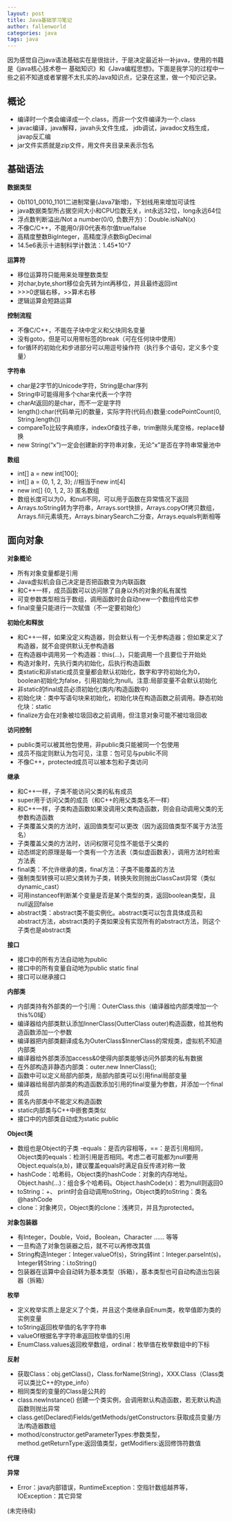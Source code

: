 ```yaml
---
layout: post
title: Java基础学习笔记
author: fallenworld
categories: java
tags: java
---
```



因为感觉自己java语法基础实在是很拙计，于是决定最近补一补java，使用的书籍是《java核心技术卷一 基础知识》和《Java编程思想》。下面是我学习的过程中一些之前不知道或者掌握不太扎实的Java知识点，记录在这里，做一个知识记录。

## 概论

- 编译时一个类会编译成一个.class，而非一个文件编译为一个.class
- javac编译，java解释，javah头文件生成， jdb调试，javadoc文档生成，javap反汇编
- jar文件实质就是zip文件，用文件夹目录来表示包名

## 基础语法

**数据类型**

 - 0b1101\_0010\_1101二进制常量(Java7新增)，下划线用来增加可读性
 - java数据类型所占据空间大小和CPU位数无关，int永远32位，long永远64位
 - 浮点数判断溢出/Not a number(0/0, 负数开方)：Double.isNaN(x)
 - 不像C/C++，不能用0/非0代表布尔值true/false
 - 高精度整数BigInteger，高精度浮点数BigDecimal
 - 14.5e6表示十进制科学计数法：1.45*10^7

**运算符**

 - 移位运算符只能用来处理整数类型
 - 对char,byte,short移位会先转为int再移位，并且最终返回int
 - \>\>\>0逻辑右移，\>\>算术右移
 - 逻辑运算会短路运算

**控制流程**

- 不像C/C++，不能在子块中定义和父块同名变量
- 没有goto，但是可以用带标签的break（可在任何块中使用）
- for循环的初始化和步进部分可以用逗号操作符（执行多个语句，定义多个变量）

**字符串**

- char是2字节的Unicode字符，String是char序列
- String中可能得用多个char来代表一个字符
- charAt返回的是char，而不一定是字符
- length():char(代码单元)的数量，实际字符(代码点)数量:codePointCount(0, String.length())
- compareTo比较字典顺序，indexOf查找子串，trim删除头尾空格，replace替换
- new String(“x”)一定会创建新的字符串对象，无论”x”是否在字符串常量池中

**数组**

- int[] a = new int[100];
- int[] a = {0, 1, 2, 3};  //相当于new int[4]
- new int[] {0, 1, 2, 3} 匿名数组
- 数组长度可以为0，和null不同，可以用于函数在异常情况下返回
- Arrays.toString转为字符串，Arrays.sort快排，Arrays.copyOf拷贝数组，Arrays.fill元素填充，Arrays.binarySearch二分查，Arrays.equals判断相等

## 面向对象
**对象概论**

- 所有对象变量都是引用
- Java虚拟机会自己决定是否把函数变为内联函数
- 和C++一样，成员函数可以访问除了自身以外的对象的私有属性
- 可变参数类型相当于数组，调用函数时会自动new一个数组传给实参
- final变量只能进行一次赋值（不一定要初始化）

**初始化和释放**

- 和C++一样，如果没定义构造器，则会默认有一个无参构造器；但如果定义了构造器，就不会提供默认无参构造器
- 在构造器中调用另一个构造器：this(...)，只能调用一个且要位于开始处
- 构造对象时，先执行类内初始化，后执行构造函数
- 类static和非static成员变量都会默认初始化，数字和字符初始化为0，boolean初始化为false，引用初始化为null。注意:局部变量不会默认初始化
- 非static的final成员必须初始化(类内/构造函数中)
- 初始化块：类中写语句块来初始化，初始化块在构造函数之前调用。静态初始化块：static
- finalize方会在对象被垃圾回收之前调用，但注意对象可能不被垃圾回收

**访问控制**

- public类可以被其他包使用，非public类只能被同一个包使用
- 成员不指定则默认为包可见，注意：包可见与public不同
- 不像C++，protected成员可以被本包和子类访问

**继承**

- 和C++一样，子类不能访问父类的私有成员
- super用于访问父类的成员（和C++的用父类类名不一样）
- 和C++一样，子类构造函数如果没调用父类构造函数，则会自动调用父类的无参数构造函数
- 子类覆盖父类的方法时，返回值类型可以更改（因为返回值类型不属于方法签名）
- 子类覆盖父类的方法时，访问权限可见性不能低于父类的
- 动态绑定的原理是每一个类有一个方法表（类似虚函数表），调用方法时检索方法表
- final类：不允许继承的类，final方法：子类不能覆盖的方法
- 强制类型转换可以把父类转为子类，转换失败则抛出ClassCast异常（类似dynamic_cast）
- 可用instanceof判断某个变量是否是某个类型的类，返回boolean类型，且null返回false
- abstract类：abstract类不能实例化。abstract类可以包含具体成员和abstract方法，abstract类的子类如果没有实现所有的abstract方法，则这个子类也是abstract类

**接口**

- 接口中的所有方法自动地为public
- 接口中的所有变量自动地为public static final
- 接口可以继承接口

**内部类**

- 内部类持有外部类的一个引用：OuterClass.this（编译器给内部类增加一个this%0域）
- 编译器给内部类默认添加InnerClass(OutterClass outer)构造函数，给其他构造函数添加一个参数
- 编译器把内部类翻译成名为OuterClass$InnerClass的常规类，虚拟机不知道内部类
- 编译器给外部类添加access&0使得内部类能够访问外部类的私有数据
- 在外部构造非静态内部类：outer.new InnerClass();
- 函数中可以定义局部内部类，局部内部类可以引用final局部变量
- 编译器给局部内部类的构造函数添加引用的final变量为参数，并添加一个final成员
- 匿名内部类中不能定义构造函数
- static内部类与C++中嵌套类类似
- 接口中的内部类自动成为static public

**Object类**

- 数组也是Object的子类
-equals：是否内容相等，==：是否引用相同，Object类的equals：检测引用是否相同。考虑二者可能都为null要用Object.equals(a,b)，建议覆盖equals时满足自反传递对称一致
- hashCode：哈希码，Object类的hashCode：对象的内存地址。Object.hash(...)：组合多个哈希码。Object.hashCode(x)：若为null则返回0
- toString：+、 print时会自动调用toString，Object类的toString：类名@hashCode
- clone：对象拷贝，Object类的clone：浅拷贝，并且为protected。

**对象包装器**

- 有Integer，Double，Void，Boolean，Character ...... 等等
- 一旦构造了对象包装器之后，就不可以再修改其值
- String构造Integer：Integer.valueOf(s)，String转int：Integer.parseInt(s)，Integer转String：i.toString()
- 包装器在运算中会自动转为基本类型（拆箱），基本类型也可自动构造出包装器（拆箱）

**枚举**

- 定义枚举实质上是定义了个类，并且这个类继承自Enum类，枚举值即为类的实例变量
- toString返回枚举值的名字字符串
- valueOf根据名字字符串返回枚举值的引用
- EnumClass.values返回枚举数组，ordinal：枚举值在枚举数组中的下标

**反射**

- 获取Class：obj.getClass()，Class.forName(String)，XXX.Class（Class类可以类比C++的type_info）
- 相同类型的变量的Class是公共的
- class.newInstance() 创建一个类实例，会调用默认构造函数，若无默认构造函数则抛出异常
- class.get(Declared)Fields/getMethods/getConstructors:获取成员变量/方法/构造器数组
- mothod/constructor.getParameterTypes:参数类型，method.getReturnType:返回值类型，getModifiers:返回修饰符数值

**代理**

**异常**

- Error：java内部错误，RuntimeException：空指针数组越界等，IOException：其它异常

(未完待续)

